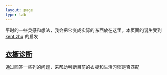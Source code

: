 ```yaml
---
layout: page
type: lab
---
```


平时的一些灵感和想法，我会把它变成实际的东西放在这里。本页面的诞生受到 [kent.zhu](http://www.ikent.me/blog/demo) 的启发

## [衣橱诊断](https://www.tortorse.com/wardrobe-diagnostics/)

通过回答一些列的问题，来帮助判断目前的衣橱和生活习惯是否匹配
